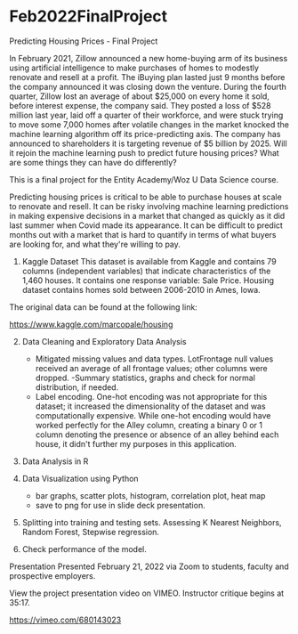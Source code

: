 # Feb2022FinalProject
Predicting Housing Prices - Final Project

In February 2021, Zillow announced a new home-buying arm of its business using artificial intelligence to make purchases of homes to modestly renovate and resell at a profit. The iBuying plan lasted just 9 months before the company announced it was closing down the venture. During the fourth quarter, Zillow lost an average of about $25,000 on every home it sold, before interest expense, the company said. They posted a loss of $528 million last year, laid off a quarter of their workforce, and were stuck trying to move some 7,000 homes after volatile changes in the market knocked the machine learning algorithm off its price-predicting axis.
 The company has announced to shareholders it is targeting revenue of $5 billion by 2025. Will it rejoin the machine learning push to predict future housing prices? What are some things they can have do differently? 

This is a final project for the Entity Academy/Woz U Data Science course. 

Predicting housing prices is critical to be able to purchase houses at scale to renovate and resell. It can be risky involving machine learning predictions in making expensive decisions in a market that changed as quickly as it did last summer when Covid made its appearance. It can be difficult to predict months out with a market that is hard to quantify in terms of what buyers are looking for, and what they're willing to pay. 

1. Kaggle Dataset 
This dataset is available from Kaggle and contains 79 columns (independent variables) that indicate characteristics of the 1,460 houses. It contains one response variable: Sale Price. Housing dataset contains homes sold between 2006-2010 in Ames, Iowa.

The original data can be found at the following link: 

https://www.kaggle.com/marcopale/housing


2. Data Cleaning and Exploratory Data Analysis
    - Mitigated missing values and data types. LotFrontage null values received an average of all frontage values; other columns were dropped. 
    -Summary statistics, graphs and check for normal distribution, if needed.
    - Label encoding. One-hot encoding was not appropriate for this dataset; it increased the dimensionality of the dataset and was computationally expensive. While one-hot encoding would have worked perfectly for the Alley column, creating a binary 0 or 1 column denoting the presence or absence of an alley behind each house, it didn't further my purposes in this application.  

3. Data Analysis in R

4. Data Visualization using Python
    - bar graphs, scatter plots, histogram, correlation plot, heat map
    - save to png for use in slide deck presentation.


5. Splitting into training and testing sets. Assessing K Nearest Neighbors, Random Forest, Stepwise regression.

6. Check performance of the model. 

Presentation
Presented February 21, 2022 via Zoom to students, faculty and prospective employers.

View the project presentation video on VIMEO. Instructor critique begins at 35:17.

https://vimeo.com/680143023
